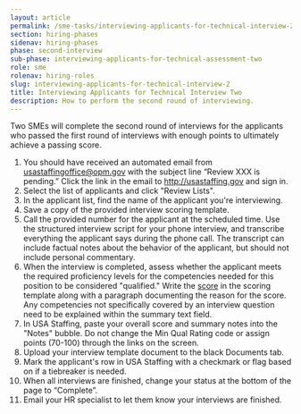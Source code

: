 ```yaml
---
layout: article
permalink: /sme-tasks/interviewing-applicants-for-technical-interview-2/
section: hiring-phases
sidenav: hiring-phases
phase: second-interview
sub-phase: interviewing-applicants-for-technical-assessment-two
role: sme
rolenav: hiring-roles
slug: interviewing-applicants-for-technical-interview-2
title: Interviewing Applicants for Technical Interview Two
description: How to perform the second round of interviewing.
---
```


Two SMEs will complete the second round of interviews for the applicants who passed the first round of interviews with enough points to ultimately achieve a passing score.

1. You should have received an automated email from usastaffingoffice@opm.gov with the subject line “Review XXX is pending.” Click the link in the email to http://usastaffing.gov and sign in.
2. Select the list of applicants and click "Review Lists".
3. In the applicant list, find the name of the applicant you're interviewing.
4. Save a copy of the provided interview scoring template.
5. Call the provided number for the applicant at the scheduled time. Use the structured interview script for your phone interview, and transcribe everything the applicant says during the phone call. The transcript can include factual notes about the behavior of the applicant, but should not include personal commentary.
6. When the interview is completed, assess whether the applicant meets the required proficiency levels for the competencies needed for this position to be considered "qualified." Write the [score](../../rating-guide/interview-score-table/) in the scoring template along with a paragraph documenting the reason for the score. Any competencies not specifically covered by an interview question need to be explained within the summary text field.  
7. In USA Staffing, paste your overall score and summary notes into the "Notes" bubble. Do not change the Min Qual Rating code or assign points (70-100) through the links on the screen.
8. Upload your interview template document to the black Documents tab.
9. Mark the applicant's row in USA Staffing with a checkmark or flag based on if a tiebreaker is needed.
9. When all interviews are finished, change your status at the bottom of the page to “Complete”.
10. Email your HR specialist to let them know your interviews are finished.
